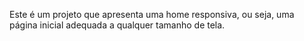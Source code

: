 Este é um projeto que apresenta uma home responsiva, ou seja, uma página inicial adequada a qualquer tamanho de tela.

